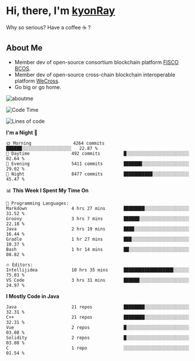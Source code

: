 # Hi, there, I'm [kyonRay](https://kyonRay.github.io)

Why so serious? Have a coffee ☕️ ?

## About Me

- Member dev of open-source consortium blockchain platform [FISCO BCOS](https://github.com/FISCO-BCOS).
- Member dev of open-source cross-chain blockchain interoperable platform [WeCross](https://github.com/WeBankBlockchain/WeCross).
- Go big or go home.

![aboutme](https://github-readme-stats.vercel.app/api?username=kyonRay&count_private=true&show_icons=true)

<!-- ![top-langs](https://github-readme-stats.vercel.app/api/top-langs/?username=kyonRay&layout=compact&hide=shell,html) -->

<!--START_SECTION:waka-->
![Code Time](http://img.shields.io/badge/Code%20Time-293%20hrs%2041%20mins-blue)

![Lines of code](https://img.shields.io/badge/From%20Hello%20World%20I%27ve%20Written-13.7%20million%20lines%20of%20code-blue)

**I'm a Night 🦉** 

```text
🌞 Morning                4264 commits        ██████░░░░░░░░░░░░░░░░░░░   22.87 % 
🌆 Daytime                492 commits         █░░░░░░░░░░░░░░░░░░░░░░░░   02.64 % 
🌃 Evening                5411 commits        ███████░░░░░░░░░░░░░░░░░░   29.02 % 
🌙 Night                  8477 commits        ███████████░░░░░░░░░░░░░░   45.47 % 
```


📊 **This Week I Spent My Time On** 

```text
💬 Programming Languages: 
Markdown                 4 hrs 27 mins       ████████░░░░░░░░░░░░░░░░░   31.52 % 
Groovy                   3 hrs 7 mins        ██████░░░░░░░░░░░░░░░░░░░   22.18 % 
Java                     2 hrs 19 mins       ████░░░░░░░░░░░░░░░░░░░░░   16.44 % 
Gradle                   1 hr 27 mins        ███░░░░░░░░░░░░░░░░░░░░░░   10.37 % 
Bash                     1 hr 14 mins        ██░░░░░░░░░░░░░░░░░░░░░░░   08.82 % 

🔥 Editors: 
Intellijidea             10 hrs 35 mins      ███████████████████░░░░░░   75.03 % 
VS Code                  3 hrs 31 mins       ██████░░░░░░░░░░░░░░░░░░░   24.97 % 
```

**I Mostly Code in Java** 

```text
Java                     21 repos            ████████░░░░░░░░░░░░░░░░░   32.31 % 
C++                      21 repos            ████████░░░░░░░░░░░░░░░░░   32.31 % 
Vue                      2 repos             █░░░░░░░░░░░░░░░░░░░░░░░░   03.08 % 
Solidity                 2 repos             █░░░░░░░░░░░░░░░░░░░░░░░░   03.08 % 
C                        1 repo              ░░░░░░░░░░░░░░░░░░░░░░░░░   01.54 % 
```




<!--END_SECTION:waka-->
